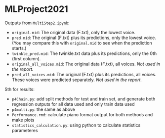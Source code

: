 # MLProject2021

Outputs from `MultiStep2.ipynb`:

- `original.mid`: The original data (F.txt), only the lowest voice.
- `pred.mid`: The original (F.txt) plus its predictions, only the lowest voice. (You may compare this with `original.mid` to see when the prediction starts.)
- `twinkle_pred.mid`: The twinkle.txt data plus its predictions, only the 0th (first column).
- `original_all_voices.mid`: The original data (F.txt), all voices. *Not used in the report.*
- `pred_all_voices.mid`: The original (F.txt) plus its predictions, all voices. These voices were predicted separately. *Not used in the report.*

Sth for results:
- `p4Chain.py`: add split methods for test and train set, and generate both regression outputs for all data used and only train data used
- `p4multi.py`: the same as above
- `Performance.rmd`: calculate piano format output for both methods and make plots
- `statistics_calculation.py`: using python to calculate statistics parameteres
